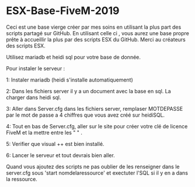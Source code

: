 # ESX-Base-FiveM-2019
Ceci est une base vierge créer par mes soins en utilisant la plus part des scripts partagé sur GitHub. En utilisant celle ci , vous aurez une base propre prête à accueillir la plus par des scripts ESX du GitHub. Merci au créateurs des scripts ESX.

Utilisez mariadb et heidi sql pour votre base de donnée. 

Pour instaler le serveur :

1: Instaler mariadb (heidi s'installe automatiquement) 

2: Dans les fichiers server il y a un document avec la base en sql. La charger dans heidi sql.

3: Aller dans Server.cfg dans les fichiers server, remplaser MOTDEPASSE par le mot de passe a 4 chiffres que vous avez créé sur heidiSQL.

4: Tout en bas de Server.cfg, aller sur le site pour créer votre clé de licence FiveM et la mettre entre les " " .

5: Verifier que visual ++ est bien installé. 

6: Lancer le serveur et tout devrais bien aller.

Quand vous ajoutez des scripts ne pas oublier de les renseigner dans le server.cfg sous 'start nomdelaressource' et exectuter l'SQL si il y en a dans la ressource. 

